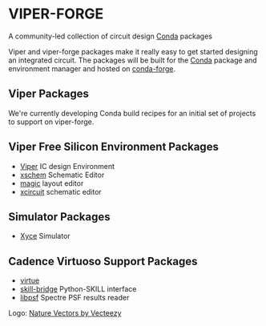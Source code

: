 # VIPER-FORGE

A community-led collection of circuit design [Conda](https://docs.conda.io/en/latest/) packages

Viper and viper-forge packages make it really easy to get started designing an integrated circuit.  The packages will be built for the [Conda](https://docs.conda.io/en/latest/) package and environment manager and hosted on [conda-forge](https://conda-forge.org/).

## Viper Packages

We're currently developing Conda build recipes for an initial set of projects to support on viper-forge.

## Viper Free Silicon Environment Packages

- [Viper](http://www.cascode-labs.org/viper/) IC design Environment
- [xschem](http://repo.hu/projects/xschem/xschem_man/xschem_man.html) Schematic Editor
- [magic](http://opencircuitdesign.com/magic/index.html) layout editor
- [xcircuit](http://opencircuitdesign.com/xcircuit/index.html) schematic editor

## Simulator Packages

- [Xyce](https://xyce.sandia.gov/) Simulator

## Cadence Virtuoso Support Packages

- [virtue](http://www.cascode-labs.org/virtue/)
- [skill-bridge](https://unihd-cag.github.io/skillbridge/) Python-SKILL interface
- [libpsf](https://pypi.org/project/libpsf/) Spectre PSF results reader

Logo: [Nature Vectors by Vecteezy](https://www.vecteezy.com/free-vector/nature)
